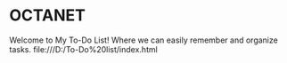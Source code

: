 # OCTANET
Welcome to My To-Do List! Where we can easily remember and organize tasks.
file:///D:/To-Do%20list/index.html
